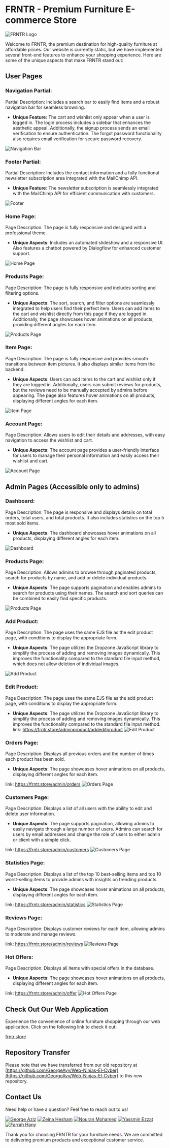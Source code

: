 # FRNTR - Premium Furniture E-commerce Store

![FRNTR Logo](readmescreenshots/logo.png)

Welcome to FRNTR, the premium destination for high-quality furniture at affordable prices. Our website is currently static, but we have implemented several front-end features to enhance your shopping experience. Here are some of the unique aspects that make FRNTR stand out:

## User Pages

### Navigation Partial:
Partial Description: Includes a search bar to easily find items and a robust navigation bar for seamless browsing.

- **Unique Feature**: The cart and wishlist only appear when a user is logged in. The login process includes a sidebar that enhances the aesthetic appeal. Additionally, the signup process sends an email verification to ensure authentication. The forgot password functionality also requires email verification for secure password recovery.

![Navigation Bar](readmescreenshots/navigation.png)

### Footer Partial:
Partial Description: Includes the contact information and a fully functional newsletter subscription area integrated with the MailChimp API.

- **Unique Feature**: The newsletter subscription is seamlessly integrated with the MailChimp API for efficient communication with customers.

![Footer](readmescreenshots/footer.png)

### Home Page:
Page Description: The page is fully responsive and designed with a professional theme.

- **Unique Aspects**: Includes an automated slideshow and a responsive UI. Also features a chatbot powered by Dialogflow for enhanced customer support.

![Home Page](readmescreenshots/homepage.png)

### Products Page:
Page Description: The page is fully responsive and includes sorting and filtering options.

- **Unique Aspects**: The sort, search, and filter options are seamlessly integrated to help users find their perfect item. Users can add items to the cart and wishlist directly from this page if they are logged in. Additionally, the page showcases hover animations on all products, providing different angles for each item.

![Products Page](readmescreenshots/productspage.png)

### Item Page:
Page Description: The page is fully responsive and provides smooth transitions between item pictures. It also displays similar items from the backend.

- **Unique Aspects**: Users can add items to the cart and wishlist only if they are logged in. Additionally, users can submit reviews for products, but the reviews need to be manually accepted by admins before appearing. The page also features hover animations on all products, displaying different angles for each item.

![Item Page](readmescreenshots/itempage.png)

### Account Page:
Page Description: Allows users to edit their details and addresses, with easy navigation to access the wishlist and cart.

- **Unique Aspects**: The account page provides a user-friendly interface for users to manage their personal information and easily access their wishlist and cart.

![Account Page](readmescreenshots/accountpage.png)

## Admin Pages (Accessible only to admins)

### Dashboard:
Page Description: The page is responsive and displays details on total orders, total users, and total products. It also includes statistics on the top 5 most sold items.

- **Unique Aspects**: The dashboard showcases hover animations on all products, displaying different angles for each item.

![Dashboard](readmescreenshots/dashboard.png)

### Products Page:
Page Description: Allows admins to browse through paginated products, search for products by name, and add or delete individual products.

- **Unique Aspects**: The page supports pagination and enables admins to search for products using their names. The search and sort queries can be combined to easily find specific products.

![Products Page](readmescreenshots/adminproductspage.png)

### Add Product:
Page Description: The page uses the same EJS file as the edit product page, with conditions to display the appropriate form.

- **Unique Aspects**: The page utilizes the Dropzone JavaScript library to simplify the process of adding and removing images dynamically. This improves the functionality compared to the standard file input method, which does not allow deletion of individual images.

![Add Product](readmescreenshots/addproduct.png)

### Edit Product:
Page Description: The page uses the same EJS file as the add product page, with conditions to display the appropriate form.

- **Unique Aspects**: The page utilizes the Dropzone JavaScript library to simplify the process of adding and removing images dynamically. This improves the functionality compared to the standard file input method.
link: https://frntr.store/adminproduct/addeditproduct
![Edit Product](readmescreenshots/editproduct.png)

### Orders Page:
Page Description: Displays all previous orders and the number of times each product has been sold.

- **Unique Aspects**: The page showcases hover animations on all products, displaying different angles for each item.

link: https://frntr.store/admin/orders
![Orders Page](readmescreenshots/orders.png)

### Customers Page:
Page Description: Displays a list of all users with the ability to edit and delete user information.

- **Unique Aspects**: The page supports pagination, allowing admins to easily navigate through a large number of users. Admins can search for users by email addresses and change the role of users to either admin or client with a simple click.

link: https://frntr.store/admin/customers
![Customers Page](readmescreenshots/customers.png)

### Statistics Page:
Page Description: Displays a list of the top 10 best-selling items and top 10 worst-selling items to provide admins with insights on trending products.

- **Unique Aspects**: The page showcases hover animations on all products, displaying different angles for each item.

link: https://frntr.store/admin/statistics
![Statistics Page](readmescreenshots/statistics.png)

### Reviews Page:
Page Description: Displays customer reviews for each item, allowing admins to moderate and manage reviews.

link: https://frntr.store/admin/reviews
![Reviews Page](readmescreenshots/reviews.png)

### Hot Offers:
Page Description: Displays all items with special offers in the database.

- **Unique Aspects**: The page showcases hover animations on all products, displaying different angles for each item.

link: https://frntr.store/admin/offer
![Hot Offers Page](readmescreenshots/offers.png)

## Check Out Our Web Application

Experience the convenience of online furniture shopping through our web application. Click on the following link to check it out:

[frntr.store](https://frntr.store)

## Repository Transfer

Please note that we have transferred from our old repository at [https://github.com/GeorgeAyy/Web-Ninjas-El-Cyber](https://github.com/GeorgeAyy/Web-Ninjas-El-Cyber) to this new repository.

## Contact Us

Need help or have a question? Feel free to reach out to us!

[![George Aziz](https://img.shields.io/badge/George%20Aziz-Contact-blue)](mailto:george2100977@miuegypt.edu.eg)
[![Zeina Hesham](https://img.shields.io/badge/Zeina%20Hesham-Contact-blue)](mailto:Zeina2101569@miuegypt.edu.eg)
[![Nouran Mohamed](https://img.shields.io/badge/Nouran%20Mohamed-Contact-blue)](mailto:nouran2110183@miuegypt.edu.eg)
[![Yassmin Ezzat](https://img.shields.io/badge/Yassmin%20Ezzat-Contact-blue)](mailto:yassmin2104022@miuegypt.edu.eg)
[![Farrah Hany](https://img.shields.io/badge/Farrah%20Hany-Contact-blue)](mailto:farah2102625@miuegypt.edu.eg)

Thank you for choosing FRNTR for your furniture needs. We are committed to delivering premium products and exceptional customer service.
